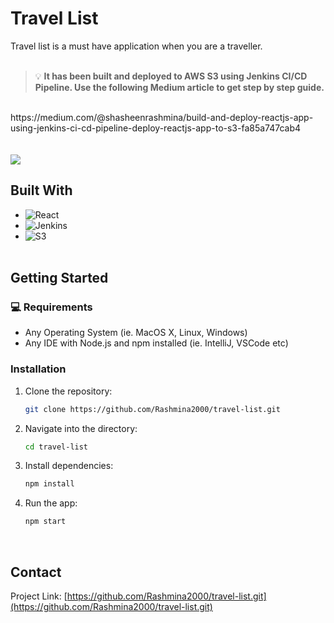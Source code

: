 # Travel List

Travel list is a must have application when you are a traveller.<br><br>
> 💡 <b>It has been built and deployed to AWS S3 using Jenkins CI/CD Pipeline. Use the following Medium article to get step by step guide.</b>
<br>
https://medium.com/@shasheenrashmina/build-and-deploy-reactjs-app-using-jenkins-ci-cd-pipeline-deploy-reactjs-app-to-s3-fa85a747cab4
<br><br><br>
<img src="https://github.com/user-attachments/assets/4c69e01d-a6c8-4891-aee2-1cd8349b8fcd">

## Built With

* ![React](https://img.shields.io/badge/React-61DAFB.svg?style=for-the-badge&logo=React&logoColor=black)
* ![Jenkins](https://img.shields.io/badge/Jenkins-D24939.svg?style=for-the-badge&logo=Jenkins&logoColor=white)
* ![S3](https://img.shields.io/badge/Amazon%20S3-569A31.svg?style=for-the-badge&logo=Amazon-S3&logoColor=white)
<br><br>

## Getting Started
### 💻 Requirements

- Any Operating System (ie. MacOS X, Linux, Windows)
- Any IDE with Node.js and npm installed (ie. IntelliJ, VSCode etc)

### Installation

1. Clone the repository:
   ```sh
   git clone https://github.com/Rashmina2000/travel-list.git
   ```
2. Navigate into the directory:
   ```sh
   cd travel-list
   ```
3. Install dependencies:
   ```sh
   npm install
   ```
4. Run the app:
   ```sh
   npm start
   ```

<br>

## Contact

Project Link: [https://github.com/Rashmina2000/travel-list.git](https://github.com/Rashmina2000/travel-list.git)

